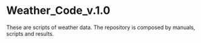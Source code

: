 # Weather_Code_v.1.0
These are scripts of weather data. The repository is composed by manuals, scripts and results. 
